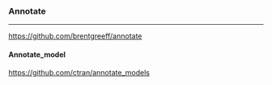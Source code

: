 ### Annotate
---

https://github.com/brentgreeff/annotate

#### Annotate_model
https://github.com/ctran/annotate_models

```ruby


```



